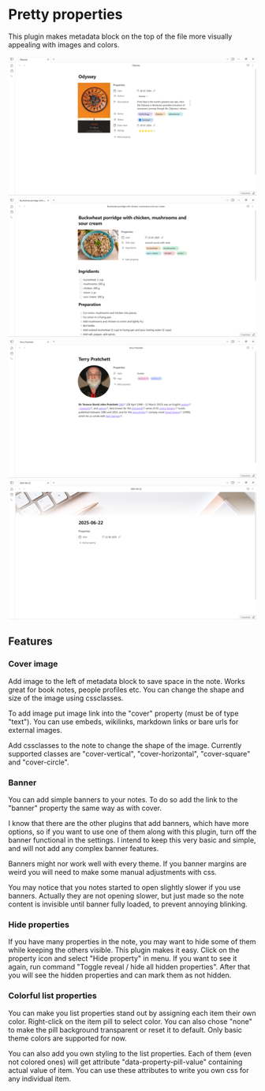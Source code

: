 # Pretty properties

This plugin makes metadata block on the top of the file more visually appealing with images and colors.

![book note](images/image-1.png)
![recipe note](images/image-2.png)
![person profile note](images/image-3.png)
![note with banner](images/image-4.png)

## Features

### Cover image

Add image to the left of metadata block to save space in the note. Works great for book notes, people profiles etc. You can change the shape and size of the image using cssclasses.

To add image put image link into the "cover" property (must be of type "text"). You can use embeds,  wikilinks, markdown links or bare urls for external images. 

Add cssclasses to the note to change the shape of the image. Currently supported classes are "cover-vertical", "cover-horizontal", "cover-square" and "cover-circle". 

### Banner

You can add simple banners to your notes. To do so add the link to the "banner" property the same way as with cover. 

I know that there are the other plugins that add banners, which have more options, so if you want to use one of them along with this plugin, turn off the banner functional in the settings. I intend to keep this very basic and simple, and will not add any complex banner features. 

Banners might nor work well with every theme. If you banner margins are weird you will need to make some manual adjustments with css.

You may notice that you notes started to open slightly slower if you use banners. Actually they are not opening slower, but just made so the note content is invisible until banner fully loaded, to prevent annoying blinking. 

### Hide properties

If you have many properties in the note, you may want to hide some of them while keeping the others visible. This plugin makes it easy. Click on the property icon and select "Hide property" in menu. If you want to see it again, run command "Toggle reveal / hide all hidden properties". After that you will see the hidden properties and can mark them as not hidden.

### Colorful list properties

You can make you list properties stand out by assigning each item their own color. Right-click on the item pill to select color. You can also chose "none" to make the pill background transparent or reset it to default. Only basic theme colors are supported for now.

You can also add you own styling to the list properties. Each of them (even not colored ones) will get attribute "data-property-pill-value" containing actual value of item. You can use these attributes to write you own css for any individual item.
